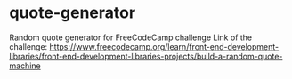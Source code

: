 # quote-generator
Random quote generator for FreeCodeCamp challenge
Link of the challenge: https://www.freecodecamp.org/learn/front-end-development-libraries/front-end-development-libraries-projects/build-a-random-quote-machine
